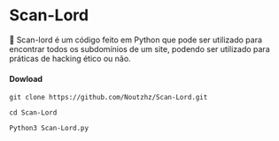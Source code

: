 # Scan-Lord

📌 Scan-lord é um código feito em Python que pode ser utilizado para encontrar todos os subdomínios de um site, podendo ser utilizado para práticas de hacking ético ou não.

#### Dowload

    git clone https://github.com/Noutzhz/Scan-Lord.git 

    cd Scan-Lord 

    Python3 Scan-Lord.py 
